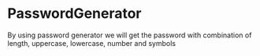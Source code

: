 # PasswordGenerator
By using password generator we will get the password with combination of length, uppercase, lowercase, number and symbols
